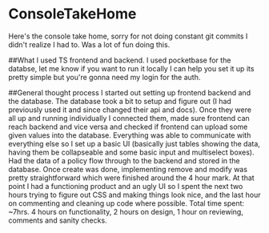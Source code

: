 # ConsoleTakeHome

Here's the console take home, sorry for not doing constant git commits I didn't realize I had to. Was a lot of fun doing this.

##What I used
TS frontend and backend. I used pocketbase for the databse, let me know if you want to run it locally I can help you set it up its pretty simple but you're gonna need my login for the auth.

##General thought process
I started out setting up frontend backend and the database. The database took a bit to setup and figure out (I had previously used it and since changed their api and docs). Once they were all up and running individually I connected them, made sure frontend can reach backend and vice versa and checked if frontend can upload some given values into the database. Everything was able to communicate with everything else so I set up a basic UI (basically just tables showing the data, having them be collapseable and some basic input and multiselect boxes). Had the data of a policy flow through to the backend and stored in the database. Once create was done, implementing remove and modify was pretty straightforward which were finished around the 4 hour mark. At that point I had a functioning product and an ugly UI so I spent the next two hours trying to figure out CSS and making things look nice, and the last hour on commenting and cleaning up code where possible. Total time spent: ~7hrs. 4 hours on functionality, 2 hours on design, 1 hour on reviewing, comments and sanity checks.
